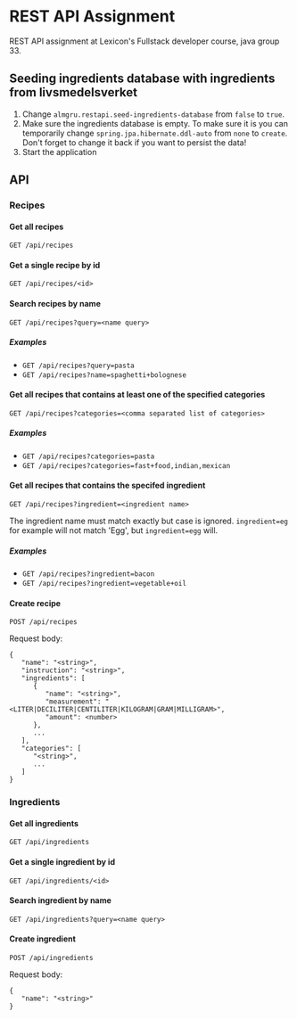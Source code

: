 # REST API Assignment

REST API assignment at Lexicon's Fullstack developer course, java group 33.

## Seeding ingredients database with ingredients from livsmedelsverket

1. Change `almgru.restapi.seed-ingredients-database` from `false` to `true`.
2. Make sure the ingredients database is empty. To make sure it is you can temporarily change
   `spring.jpa.hibernate.ddl-auto` from `none` to `create`. Don't forget to change it back if you want to persist the
   data!
3. Start the application

## API

### Recipes

#### Get all recipes

`GET /api/recipes`

#### Get a single recipe by id

`GET /api/recipes/<id>`

#### Search recipes by name 

`GET /api/recipes?query=<name query>`

##### Examples

- `GET /api/recipes?query=pasta`
- `GET /api/recipes?name=spaghetti+bolognese`

#### Get all recipes that contains at least one of the specified categories

`GET /api/recipes?categories=<comma separated list of categories>`

##### Examples

- `GET /api/recipes?categories=pasta`
- `GET /api/recipes?categories=fast+food,indian,mexican`

#### Get all recipes that contains the specifed ingredient

`GET /api/recipes?ingredient=<ingredient name>`

The ingredient name must match exactly but case is ignored. `ingredient=eg` for example will not match 'Egg', but `ingredient=egg` will.

##### Examples

- `GET /api/recipes?ingredient=bacon`
- `GET /api/recipes?ingredient=vegetable+oil`

#### Create recipe

`POST /api/recipes`

Request body:
```
{
   "name": "<string>",
   "instruction": "<string>",
   "ingredients": [
      {
         "name": "<string>",
         "measurement": "<LITER|DECILITER|CENTILITER|KILOGRAM|GRAM|MILLIGRAM>",
         "amount": <number>
      },
      ...
   ],
   "categories": [
      "<string>",
      ...
   ]
}
```

### Ingredients

#### Get all ingredients

`GET /api/ingredients`

#### Get a single ingredient by id

`GET /api/ingredients/<id>`

#### Search ingredient by name

`GET /api/ingredients?query=<name query>`

#### Create ingredient

`POST /api/ingredients`

Request body: 
```
{
   "name": "<string>"
}
```
